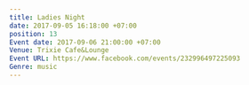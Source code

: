 ```yaml
---
title: Ladies Night
date: 2017-09-05 16:18:00 +07:00
position: 13
Event date: 2017-09-06 21:00:00 +07:00
Venue: Trixie Cafe&Lounge
Event URL: https://www.facebook.com/events/232996497225093
Genre: music
---
```


